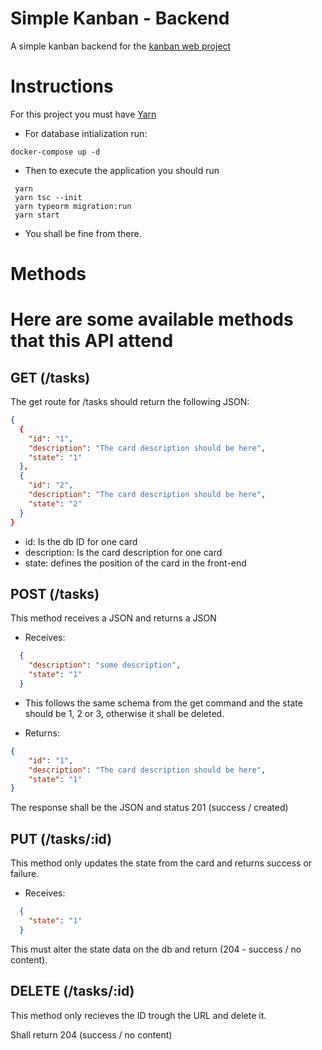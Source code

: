 # Simple Kanban - Backend
 A simple kanban backend for the [kanban web project](https://github.com/GbCarvalho/simple-kanban-web-project)

# Instructions
For this project you must have [Yarn](https://yarnpkg.com/)
 - For database intialization run:
  ```
  docker-compose up -d
  ```

  - Then to execute the application you should run
 ```
  yarn
  yarn tsc --init
  yarn typeorm migration:run
  yarn start
 ```

  - You shall be fine from there.

# Methods

  Here are some available methods that this API attend
  ===
  ## GET (/tasks)
  The get route for /tasks should return the following JSON:
  ```json
  {
    {
      "id": "1",
      "description": "The card description should be here",
      "state": "1"
    },
    {
      "id": "2",
      "description": "The card description should be here",
      "state": "2"
    }
  }
  ```

  - id: Is the db ID for one card
  - description: Is the card description for one card
  - state: defines the position of the card in the front-end


  ## POST (/tasks)
  This method receives a JSON and returns a JSON

  - Receives:
  ```json
    {
      "description": "some description",
      "state": "1"
    }
  ```

  - This follows the same schema from the get command and the state should be 1, 2 or 3, otherwise it shall be deleted.

  - Returns:
  ```json
  {
      "id": "1",
      "description": "The card description should be here",
      "state": "1"
  }
  ```

  The response shall be the JSON and status 201 (success / created)

  ## PUT (/tasks/:id)
  This method only updates the state from the card and returns success or failure.

  - Receives:
  ```json
    {
      "state": "1"
    }
  ```

  This must alter the state data on the db and return (204 - success / no content).

  ## DELETE (/tasks/:id)
  This method only recieves the ID trough the URL and delete it.

  Shall return 204 (success / no content)
